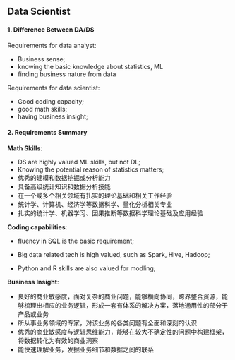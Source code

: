 ## Data Scientist

#### 1. Difference Between DA/DS

Requirements for data analyst:

- Business sense;
- knowing the basic knowledge about statistics, ML
- finding business nature from data

Requirements for data scientist:

- Good coding capacity;
- good math skills;
- having business insight;

#### 2. Requirements Summary

**Math Skills**:

- DS are highly valued ML skills, but not DL;
- Knowing the potential reason of statistics matters;
- 优秀的建模和数据挖掘或分析能力
- 具备高级统计知识和数据分析技能
- 在一个或多个相关领域有扎实的理论基础和相关工作经验
- 统计学、计算机、经济学等数据科学、量化分析相关专业
- 扎实的统计学、机器学习、因果推断等数据科学理论基础及应用经验

**Coding capabilities**:

- fluency in SQL is the basic requirement;

- Big data related tech is high valued, such as Spark, Hive, Hadoop;
- Python and R skills are also valued for modling;

**Business Insight**:

- 良好的商业敏感度，面对复杂的商业问题，能够横向协同，跨界整合资源，能够梳理出相应的业务逻辑，形成一套有体系的解决方案，落地通用性的部分于产品或业务
- 所从事业务领域的专家，对该业务的各类问题有全面和深刻的认识
- 优秀的商业敏感度与逻辑思维能力，能够在较大不确定性的问题中构建框架，将数据转化为有效的商业洞察
- 能快速理解业务，发掘业务细节和数据之间的联系